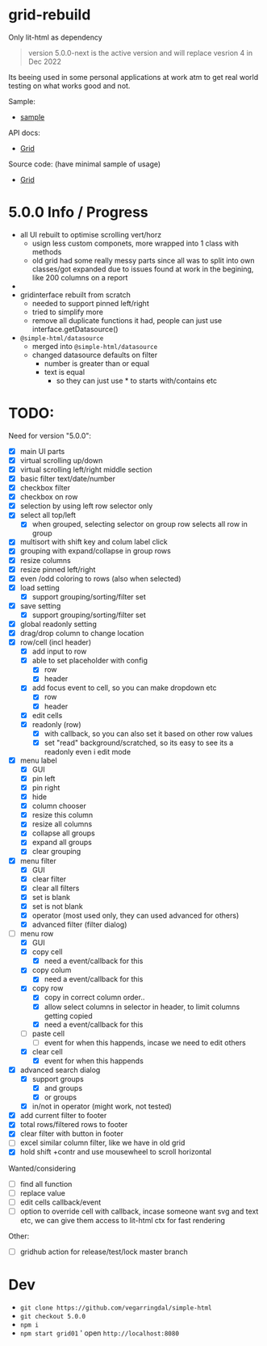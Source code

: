 # grid-rebuild

Only lit-html as dependency

> version 5.0.0-next is the active version and will replace vesrion 4 in Dec 2022


Its beeing used in some personal applications at work atm to get real world testing on what works
good and not.


Sample:
* [sample](https://vegarringdal.github.io/rebuild-grid/index.html)

API docs:
*  [Grid](https://vegarringdal.github.io/simple-html/grid/index.html)


Source code: (have minimal sample of usage)
*  [Grid](https://github.com/vegarringdal/simple-html/packages/grid)



# 5.0.0 Info / Progress

* all UI rebuilt to optimise scrolling vert/horz
  * usign less custom componets, more wrapped into 1 class with methods
  * old grid had some really messy parts since all was to split into own classes/got expanded due to issues found at work in the begining, like 200 columns on a report
* 
* gridinterface rebuilt from scratch
  * needed to support pinned left/right
  * tried to simplify more
  * remove all duplicate functions it had, people can just use interface.getDatasource()
* `@simple-html/datasource`
  * merged into `@simple-html/datasource`
  * changed datasource defaults on filter
    * number is greater than or equal
    * text is equal
      * so they can just use * to starts with/contains etc

# TODO:

Need for version "5.0.0":
 * [x] main UI parts
 * [x] virtual scrolling up/down
 * [x] virtual scrolling left/right middle section
 * [x] basic filter text/date/number
 * [x] checkbox filter
 * [x] checkbox on row
 * [x] selection by using left row selector only
 * [x] select all top/left 
   * [x] when grouped, selecting selector on group row selects all row in group
 * [x] multisort with shift key and colum label click
 * [x] grouping with expand/collapse in group rows
 * [x] resize columns
 * [x] resize pinned left/right
 * [x] even /odd coloring to rows (also when selected)
 * [x] load setting
   * [x] support grouping/sorting/filter set
 * [x] save setting
    * [x] support grouping/sorting/filter set
 * [x] global readonly setting
 * [x] drag/drop column to change location
 * [x] row/cell (incl header)
   * [x] add input to row
   * [x] able to set placeholder with config
     * [x] row
     * [x] header
   * [x] add focus event to cell, so you can make dropdown etc
     * [x] row
     * [x] header
   * [x] edit cells
   * [x] readonly (row)
     * [x] with callback, so you can also set it based on other row values
     * [x] set "read" background/scratched, so its easy to see its a readonly even i edit mode
 * [x] menu label
   * [x] GUI
   * [x] pin left
   * [x] pin right
   * [x] hide
   * [x] column chooser
   * [x] resize this column
   * [x] resize all columns
   * [x] collapse all groups
   * [x] expand all groups
   * [x] clear grouping
 * [x] menu filter
   * [x] GUI
   * [x] clear filter
   * [x] clear all filters
   * [x] set is blank
   * [x] set is not blank
   * [x] operator (most used only, they can used advanced for others)
   * [x] advanced filter  (filter dialog)
 * [ ] menu row
    * [x] GUI
   * [x] copy cell
      * [x] need a event/callback for this
   * [x] copy colum
      * [x] need a event/callback for this
   * [x] copy row
      * [x] copy in correct column order..
      * [x] allow select columns in selector in header, to limit columns getting copied
      * [x] need a event/callback for this
   * [ ] paste cell
     * [ ] event for when this happends, incase we need to edit others
   * [x] clear cell
     * [x] event for when this happends
 * [x] advanced search dialog
   * [x] support groups
     * [x] and groups
     * [x] or groups
   * [x] in/not in operator (might work, not tested)
 * [x] add current filter to footer
 * [x] total rows/filtered rows to footer
 * [x] clear filter with button in footer
 * [ ] excel similar column filter, like we have in old grid
 * [x] hold shift +contr and use mousewheel to scroll horizontal

Wanted/considering
 * [ ] find all function
 * [ ] replace value
 * [ ] edit cells callback/event
 * [ ] option to override cell with callback, incase someone want svg and text etc, we can give them access to lit-html ctx for fast rendering

Other:
- [ ] gridhub action for release/test/lock master branch


# Dev

* `git clone https://github.com/vegarringdal/simple-html`
* `git checkout 5.0.0`
* `npm i`
* `npm start grid01`
' open `http://localhost:8080`

